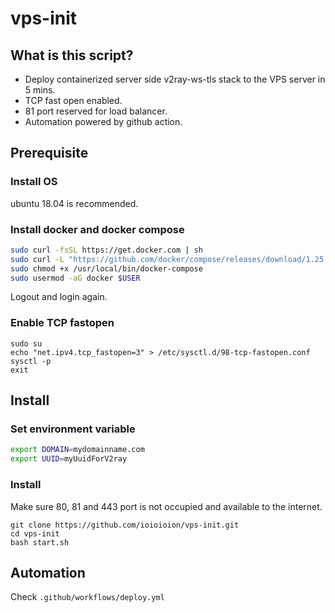 # vps-init
## What is this script?
* Deploy containerized server side v2ray-ws-tls stack to the VPS server in 5 mins.
* TCP fast open enabled.
* 81 port reserved for load balancer.
* Automation powered by github action.
## Prerequisite
### Install OS
ubuntu 18.04 is recommended.
### Install docker and docker compose
```bash
sudo curl -fsSL https://get.docker.com | sh
sudo curl -L "https://github.com/docker/compose/releases/download/1.25.4/docker-compose-$(uname -s)-$(uname -m)" -o /usr/local/bin/docker-compose
sudo chmod +x /usr/local/bin/docker-compose
sudo usermod -aG docker $USER
```
Logout and login again.
### Enable TCP fastopen
```
sudo su
echo "net.ipv4.tcp_fastopen=3" > /etc/sysctl.d/98-tcp-fastopen.conf
sysctl -p
exit
```
## Install
### Set environment variable
```bash
export DOMAIN=mydomainname.com
export UUID=myUuidForV2ray
```
### Install
Make sure 80, 81 and 443 port is not occupied and available to the internet.
```
git clone https://github.com/ioioioion/vps-init.git
cd vps-init
bash start.sh
```
## Automation
Check `.github/workflows/deploy.yml`
